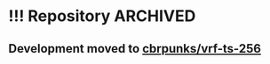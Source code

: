 # !!! Repository ARCHIVED
## Development moved to [cbrpunks/vrf-ts-256](https://github.com/cbrpunks/vrf-ts-256)
